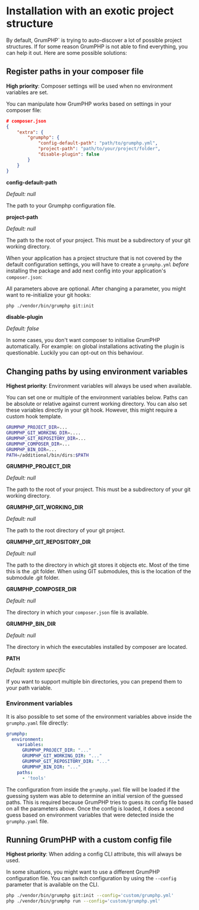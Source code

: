 # Installation with an exotic project structure

By default, GrumPHP` is trying to auto-discover a lot of possible project structures.
If for some reason GrumPHP is not able to find everything, you can help it out.
Here are some possible solutions:


## Register paths in your composer file

**High priority**: Composer settings will be used when no environment variables are set.

You can manipulate how GrumPHP works based on settings in your composer file:


```json
# composer.json
{
    "extra": {
        "grumphp": {
            "config-default-path": "path/to/grumphp.yml",
            "project-path": "path/to/your/project/folder",
            "disable-plugin": false
        }
    }
}
```
**config-default-path**

*Default: null*

The path to your Grumphp configuration file.


**project-path**

*Default: null*

The path to the root of your project. This must be a subdirectory of your git working directory.


When your application has a project structure that is not covered by the default configuration settings,
you will have to create a `grumphp.yml` *before* installing the package
and add next config into your application's `composer.json`:

All parameters above are optional.
After changing a parameter, you might want to re-initialize your git hooks:

```sh
php ./vendor/bin/grumphp git:init
```

**disable-plugin**

*Default: false*

In some cases, you don't want composer to initialise GrumPHP automatically.
For example: on global installations activating the plugin is questionable.
Luckily you can opt-out on this behaviour.


## Changing paths by using environment variables

**Highest priority**: Environment variables will always be used when available.

You can set one or multiple of the environment variables below.
Paths can be absolute or relative against current working directory.
You can also set these variables directly in your git hook. However, this might require a custom hook template.

```sh
GRUMPHP_PROJECT_DIR=...
GRUMPHP_GIT_WORKING_DIR=....
GRUMPHP_GIT_REPOSITORY_DIR=...
GRUMPHP_COMPOSER_DIR=...
GRUMPHP_BIN_DIR=...
PATH=/additional/bin/dirs:$PATH
```

**GRUMPHP_PROJECT_DIR**

*Default: null*

The path to the root of your project. This must be a subdirectory of your git working directory.

**GRUMPHP_GIT_WORKING_DIR**

*Default: null*

The path to the root directory of your git project.

**GRUMPHP_GIT_REPOSITORY_DIR**

*Default: null*

The path to the directory in which git stores it objects etc.
Most of the time this is the .git folder.
When using GIT submodules, this is the location of the submodule .git folder.

**GRUMPHP_COMPOSER_DIR**

*Default: null*

The directory in which your `composer.json` file is available.

**GRUMPHP_BIN_DIR**

*Default: null*

The directory in which the executables installed by composer are located.

**PATH**

*Default: system specific*

If you want to support multiple bin directories, you can prepend them to your path variable.


### Environment variables

It is also possible to set some of the environment variables above inside the `grumphp.yaml` file directly:

```yaml
grumphp:
  environment:
    variables:
      GRUMPHP_PROJECT_DIR: "..."
      GRUMPHP_GIT_WORKING_DIR: "..."
      GRUMPHP_GIT_REPOSITORY_DIR: "..."
      GRUMPHP_BIN_DIR: "..."
    paths:
      - 'tools' 
```

The configuration from inside the `grumphp.yaml` file will be loaded if the guessing system was able to determine an initial version of the guessed paths.
This is required because GrumPHP tries to guess its config file based on all the parameters above.
Once the config is loaded, it does a second guess based on environment variables that were detected inside the `grumphp.yaml` file.


## Running GrumPHP with a custom config file

**Highest priority**: When adding a config CLI attribute, this will always be used.

In some situations, you might want to use a different GrumPHP configuration file.
You can switch configuration by using the `--config` parameter that is available on the CLI.

```sh
php ./vendor/bin/grumphp git:init --config='custom/grumphp.yml'
php ./vendor/bin/grumphp run --config='custom/grumphp.yml'
```
